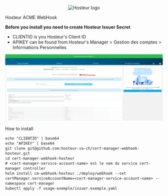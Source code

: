 <p align="center">
  <img src="https://cloud.hosteur.network/sign/img/logo--.png" alt="Hosteur logo" />
</p>

Hosteur ACME WebHook

**Before you install you need to create Hosteur Issuer Secret**

* CLIENTID is you Hosteur's Client ID 
* APIKEY can be found from Hosteur's Manager > Gestion des comptes > Informations Personnelles

![img](res/img/Screenshot_20230308_104149.png)

How to install

```
echo "CLIENTID" | base64
echo "APIKEY" | base64
git clone git@github.com:hosteur-sa-ch/cert-manager-webhook-hosteur.git
cd cert-manager-webhook-hosteur
# <cert-manager-service-account-name> est le nom du service cert-manager controller
helm install cm-webhook-hosteur ./deploy/webhook --set certManager.serviceAccountName=<cert-manager-service-account-name> --namespace cert-manager
kubectl apply -f usage-exemple/issuer.exemple.yaml
```
